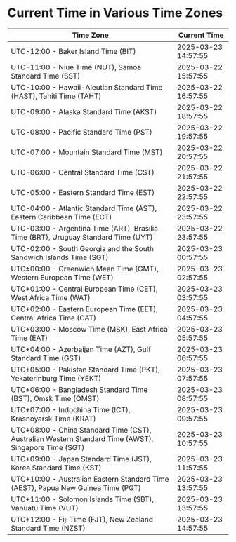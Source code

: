 # Current Time in Various Time Zones

| Time Zone | Current Time |
|-----------|--------------|
| UTC-12:00 - Baker Island Time (BIT) | 2025-03-23 14:57:55 |
| UTC-11:00 - Niue Time (NUT), Samoa Standard Time (SST) | 2025-03-22 15:57:55 |
| UTC-10:00 - Hawaii-Aleutian Standard Time (HAST), Tahiti Time (TAHT) | 2025-03-22 16:57:55 |
| UTC-09:00 - Alaska Standard Time (AKST) | 2025-03-22 18:57:55 |
| UTC-08:00 - Pacific Standard Time (PST) | 2025-03-22 19:57:55 |
| UTC-07:00 - Mountain Standard Time (MST) | 2025-03-22 20:57:55 |
| UTC-06:00 - Central Standard Time (CST) | 2025-03-22 21:57:55 |
| UTC-05:00 - Eastern Standard Time (EST) | 2025-03-22 22:57:55 |
| UTC-04:00 - Atlantic Standard Time (AST), Eastern Caribbean Time (ECT) | 2025-03-22 23:57:55 |
| UTC-03:00 - Argentina Time (ART), Brasília Time (BRT), Uruguay Standard Time (UYT) | 2025-03-22 23:57:55 |
| UTC-02:00 - South Georgia and the South Sandwich Islands Time (SGT) | 2025-03-23 00:57:55 |
| UTC±00:00 - Greenwich Mean Time (GMT), Western European Time (WET) | 2025-03-23 02:57:55 |
| UTC+01:00 - Central European Time (CET), West Africa Time (WAT) | 2025-03-23 03:57:55 |
| UTC+02:00 - Eastern European Time (EET), Central Africa Time (CAT) | 2025-03-23 04:57:55 |
| UTC+03:00 - Moscow Time (MSK), East Africa Time (EAT) | 2025-03-23 05:57:55 |
| UTC+04:00 - Azerbaijan Time (AZT), Gulf Standard Time (GST) | 2025-03-23 06:57:55 |
| UTC+05:00 - Pakistan Standard Time (PKT), Yekaterinburg Time (YEKT) | 2025-03-23 07:57:55 |
| UTC+06:00 - Bangladesh Standard Time (BST), Omsk Time (OMST) | 2025-03-23 08:57:55 |
| UTC+07:00 - Indochina Time (ICT), Krasnoyarsk Time (KRAT) | 2025-03-23 09:57:55 |
| UTC+08:00 - China Standard Time (CST), Australian Western Standard Time (AWST), Singapore Time (SGT) | 2025-03-23 10:57:55 |
| UTC+09:00 - Japan Standard Time (JST), Korea Standard Time (KST) | 2025-03-23 11:57:55 |
| UTC+10:00 - Australian Eastern Standard Time (AEST), Papua New Guinea Time (PGT) | 2025-03-23 13:57:55 |
| UTC+11:00 - Solomon Islands Time (SBT), Vanuatu Time (VUT) | 2025-03-23 13:57:55 |
| UTC+12:00 - Fiji Time (FJT), New Zealand Standard Time (NZST) | 2025-03-23 14:57:55 |
